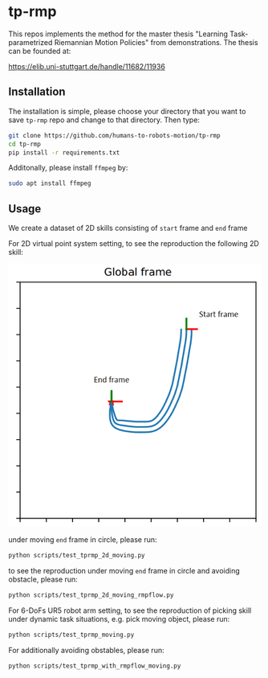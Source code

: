 # tp-rmp
This repos implements the method for the master thesis "Learning Task-parametrized Riemannian Motion Policies" from demonstrations.
The thesis can be founded at:

https://elib.uni-stuttgart.de/handle/11682/11936

## Installation

The installation is simple, please choose your directory that you want to save `tp-rmp` repo and change to that directory. Then type:

```bash
git clone https://github.com/humans-to-robots-motion/tp-rmp
cd tp-rmp
pip install -r requirements.txt
```

Additonally, please install `ffmpeg` by:

```bash
sudo apt install ffmpeg
```

## Usage

We create a dataset of 2D skills consisting of `start` frame and `end` frame

For 2D virtual point system setting, to see the reproduction the following 2D skill:

![](figures/J_2Dskill.png)

under moving `end` frame in circle, please run:

```bash
python scripts/test_tprmp_2d_moving.py
```

to see the reproduction under moving `end` frame in circle and avoiding obstacle, please run:

```bash
python scripts/test_tprmp_2d_moving_rmpflow.py
```

For 6-DoFs UR5 robot arm setting, to see the reproduction of picking skill under dynamic task situations, e.g. pick moving object, please run:

```bash
python scripts/test_tprmp_moving.py
```

For additionally avoiding obstables, please run:

```bash
python scripts/test_tprmp_with_rmpflow_moving.py
```

